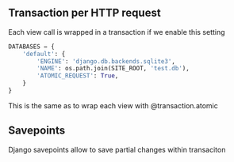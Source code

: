 ## Transaction per HTTP request 
Each view call is wrapped in a transaction if we enable this setting

``` python
DATABASES = {
    'default': {
        'ENGINE': 'django.db.backends.sqlite3',
        'NAME': os.path.join(SITE_ROOT, 'test.db'),
        'ATOMIC_REQUEST': True,
    }
}
```

This is the same as to wrap each view with @transaction.atomic


## Savepoints
Django savepoints allow to save partial changes within transaciton